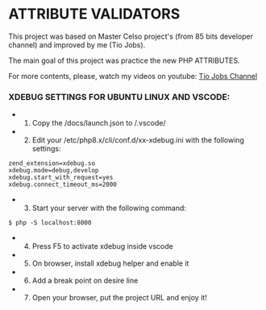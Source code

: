 # ATTRIBUTE VALIDATORS

This project was based on Master Celso project's (from 85 bits developer channel) and improved by me (Tio Jobs).

The main goal of this project was practice the new PHP ATTRIBUTES.

For more contents, please, watch my videos on youtube:
[Tio Jobs Channel](https://youtube.com/c/TioJobs/join)

### XDEBUG SETTINGS FOR UBUNTU LINUX AND VSCODE:
 - 1) Copy the /docs/launch.json to /.vscode/
 - 2) Edit your /etc/php8.x/cli/conf.d/xx-xdebug.ini with the following settings:
 ```
 zend_extension=xdebug.so
xdebug.mode=debug,develop
xdebug.start_with_request=yes
xdebug.connect_timeout_ms=2000
 ```
 - 3) Start your server with the following command:
 ```
 $ php -S localhost:8000
 ```

  - 4) Press F5 to activate xdebug inside vscode
  - 5) On browser, install xdebug helper and enable it
  - 6) Add a break point on desire line
  - 7) Open your browser, put the project URL and enjoy it!